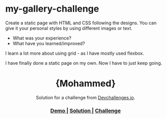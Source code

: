 # my-gallery-challenge

Create a static page with HTML and CSS following the designs. You can give it your personal styles by using different images or text.

- What was your experience?
- What have you learned/improved?

I learn a lot more about using grid - as I have mostly used flexbox.

I have finally done a static page on my own. Now I have to just keep going.

<h1 align="center">{Mohammed}</h1>

<div align="center">
   Solution for a challenge from  <a href="http://devchallenges.io" target="_blank">Devchallenges.io</a>.
</div>

<div align="center">
  <h3>
    <a href="https://{your-demo-link.your-domain}">
      Demo
    </a>
    <span> | </span>
    <a href="https://{github.com/A6di/my-gallery-challenge}">
      Solution
    </a>
    <span> | </span>
    <a href="https://devchallenges.io/challenges/gcbWLxG6wdennelX7b8I">
      Challenge
    </a>
  </h3>
</div>
